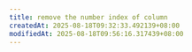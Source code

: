 ```yaml
---
title: remove the number index of column
createdAt: 2025-08-18T09:32:33.492139+08:00
modifiedAt: 2025-08-18T09:56:16.317439+08:00
---
```



